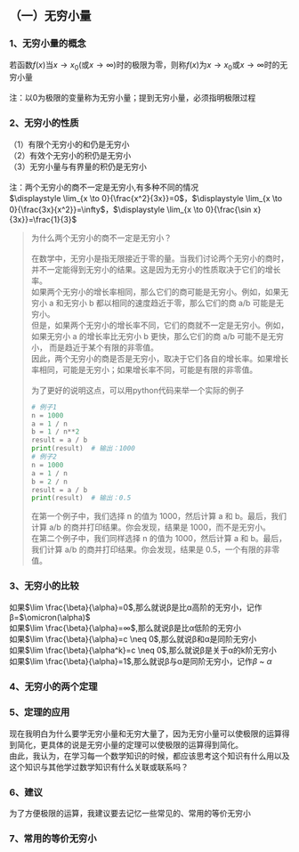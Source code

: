 ## （一）无穷小量
### 1、无穷小量的概念
若函数$`f(x)`$当$`x \rightarrow x_0`$(或$`x \rightarrow ∞)`$时的极限为零，则称$`f(x)`$为$`x \rightarrow x_0`$或$`x \rightarrow ∞`$时的无穷小量<br>
<br>
注：以0为极限的变量称为无穷小量；提到无穷小量，必须指明极限过程
### 2、无穷小的性质
（1）有限个无穷小的和仍是无穷小<br>
（2）有效个无穷小的积仍是无穷小<br>
（3）无穷小量与有界量的积仍是无穷小<br>
<br>
注：两个无穷小的商不一定是无穷小,有多种不同的情况<br>
$`\displaystyle \lim_{x \to 0}{\frac{x^2}{3x}}=0`$，$`\displaystyle \lim_{x \to 0}{\frac{3x}{x^2}}=\infty`$，$`\displaystyle \lim_{x \to 0}{\frac{\sin x}{3x}}=\frac{1}{3}`$
>为什么两个无穷小的商不一定是无穷小？<br><br>
>在数学中，无穷小是指无限接近于零的量。当我们讨论两个无穷小的商时，并不一定能得到无穷小的结果。这是因为无穷小的性质取决于它们的增长率。<br>
>如果两个无穷小的增长率相同，那么它们的商可能是无穷小。例如，如果无穷小 a 和无穷小 b 都以相同的速度趋近于零，那么它们的商 a/b 可能是无穷小。<br>
>但是，如果两个无穷小的增长率不同，它们的商就不一定是无穷小。例如，如果无穷小 a 的增长率比无穷小 b 更快，那么它们的商 a/b 可能不是无穷小，
>而是趋近于某个有限的非零值。<br>
>因此，两个无穷小的商是否是无穷小，取决于它们各自的增长率。如果增长率相同，可能是无穷小；如果增长率不同，可能是有限的非零值。<br>
><br>
>为了更好的说明这点，可以用python代码来举一个实际的例子
>```python
># 例子1
>n = 1000
>a = 1 / n
>b = 1 / n**2
>result = a / b
>print(result)  # 输出：1000
># 例子2
>n = 1000
>a = 1 / n
>b = 2 / n
>result = a / b
>print(result)  # 输出：0.5
>```
>在第一个例子中，我们选择 n 的值为 1000，然后计算 a 和 b。最后，我们计算 a/b 的商并打印结果。你会发现，结果是 1000，而不是无穷小。<br>
>在第二个例子中，我们同样选择 n 的值为 1000，然后计算 a 和 b。最后，我们计算 a/b 的商并打印结果。你会发现，结果是 0.5，一个有限的非零值。<br>
### 3、无穷小的比较
如果$`\lim \frac{\beta}{\alpha}=0`$,那么就说β是比α高阶的无穷小，记作β=$`\omicron(\alpha)`$<br>
如果$`\lim \frac{\beta}{\alpha}=∞`$,那么就说β是比α低阶的无穷小<br>
如果$`\lim \frac{\beta}{\alpha}=c \neq 0`$,那么就说β和α是同阶无穷小<br>
如果$`\lim \frac{\beta}{\alpha^k}=c \neq 0`$,那么就说β是关于α的k阶无穷小<br>
如果$`\lim \frac{\beta}{\alpha}=1`$,那么就说β与α是同阶无穷小，记作$`\beta`$ ~ $`\alpha`$<br>
### 4、无穷小的两个定理
### 5、定理的应用
现在我明白为什么要学无穷小量和无穷大量了，因为无穷小量可以使极限的运算得到简化，更具体的说是无穷小量的定理可以使极限的运算得到简化。<br>
由此，我认为，在学习每一个数学知识的时候，都应该思考这个知识有什么用以及这个知识与其他学过数学知识有什么关联或联系吗？<br>
### 6、建议
为了方便极限的运算，我建议要去记忆一些常见的、常用的等价无穷小
### 7、常用的等价无穷小



